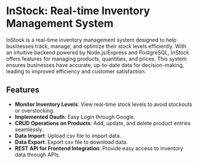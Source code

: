 # InStock: Real-time Inventory Management System

InStock is a real-time inventory management system designed to help businesses track, manage, and optimize their stock levels efficiently. With an intuitive backend powered by Node.js/Express and PostgreSQL, InStock offers features for managing products, quantities, and prices. This system ensures businesses have accurate, up-to-date data for decision-making, leading to improved efficiency and customer satisfaction.

## Features

- **Monitor Inventory Levels**: View real-time stock levels to avoid stockouts or overstocking.
- **Implemented Oauth**: Easy Login through Google.
- **CRUD Operations on Products**: Add, update, and delete product entries seamlessly.
- **Data Import**: Upload csv file to import data.
- **Data Export**: Export csv file to download data.
- **REST API for Frontend Integration**: Provide easy access to inventory data through APIs.
